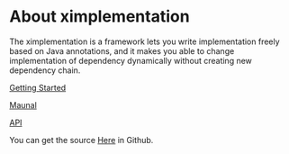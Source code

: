 # About ximplementation
The ximplementation is a framework lets you write implementation freely based on Java annotations,
and it makes you able to change implementation of dependency dynamically without creating new dependency chain.

[Getting Started](getting-started.html)

[Maunal](manual.html)

[API](apidocs/index.html)

You can get the source [Here](https://github.com/earthangry/ximplementation) in Github.

